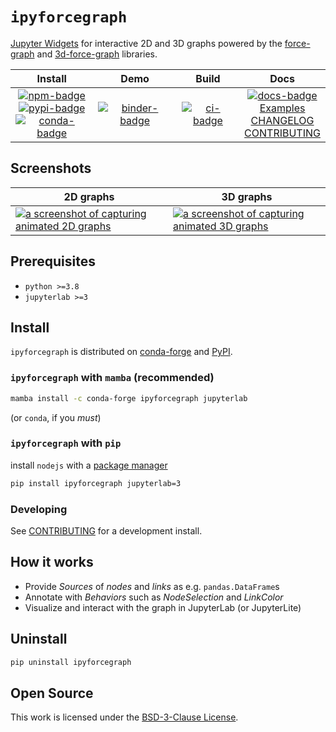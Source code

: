 # `ipyforcegraph`

[Jupyter Widgets][widgets] for interactive 2D and 3D graphs powered by the
[force-graph][force-graph] and [3d-force-graph][3d-force-graph] libraries.

|                                       Install                                       |           Demo            |       Build       |                                     Docs                                     |
| :---------------------------------------------------------------------------------: | :-----------------------: | :---------------: | :--------------------------------------------------------------------------: |
| [![npm-badge]][npm] <br/> [![pypi-badge]][pypi] <br/> [![conda-badge]][conda-forge] | [![binder-badge]][binder] | [![ci-badge]][ci] | [![docs-badge]][docs] <br/> [Examples] <br/>[CHANGELOG] <br/> [CONTRIBUTING] |

## Screenshots

| 2D graphs                                                                                   | 3D graphs                                                                                   |
| ------------------------------------------------------------------------------------------- | ------------------------------------------------------------------------------------------- |
| [![a screenshot of capturing animated 2D graphs][screenshot-2d-image]][screenshot-2d-image] | [![a screenshot of capturing animated 3D graphs][screenshot-3d-image]][screenshot-3d-image] |

[screenshot-2d-image]:
  https://user-images.githubusercontent.com/7581399/212385447-1eb47e5d-a8a4-4ffd-bc7d-b8d280935d35.png
[screenshot-3d-image]:
  https://user-images.githubusercontent.com/7581399/213015998-73867583-3914-4add-9199-202bf5ce663e.png

## Prerequisites

- `python >=3.8`
- `jupyterlab >=3`

## Install

`ipyforcegraph` is distributed on [conda-forge] and [PyPI].

### `ipyforcegraph` with `mamba` (recommended)

```bash
mamba install -c conda-forge ipyforcegraph jupyterlab
```

(or `conda`, if you _must_)

### `ipyforcegraph` with `pip`

install `nodejs` with a [package manager][package-manager]

```bash
pip install ipyforcegraph jupyterlab=3
```

### Developing

See [CONTRIBUTING] for a development install.

## How it works

- Provide _Sources_ of _nodes_ and _links_ as e.g. `pandas.DataFrame`s
- Annotate with _Behaviors_ such as _NodeSelection_ and _LinkColor_
- Visualize and interact with the graph in JupyterLab (or JupyterLite)

## Uninstall

```bash
pip uninstall ipyforcegraph
```

## Open Source

This work is licensed under the [BSD-3-Clause License][license].

[license]: https://github.com/jupyrdf/ipyforcegraph/tree/main/LICENSE.txt
[docs]: https://ipyforcegraph.rtfd.io
[docs-badge]: https://readthedocs.org/projects/ipyforcegraph/badge/?version=latest
[examples]: https://github.com/jupyrdf/ipyforcegraph/tree/main/examples/_index.ipynb
[contributing]: https://github.com/jupyrdf/ipyforcegraph/tree/main/CONTRIBUTING.md
[changelog]: https://github.com/jupyrdf/ipyforcegraph/tree/main/CHANGELOG.md
[ci-badge]: https://github.com/jupyrdf/ipyforcegraph/workflows/CI/badge.svg
[ci]: https://github.com/jupyrdf/ipyforcegraph/actions?query=workflow%3ACI+branch%3Amain
[binder-badge]: https://mybinder.org/badge_logo.svg
[binder]:
  https://mybinder.org/v2/gh/jupyrdf/ipyforcegraph/main?urlpath=lab%2Ftree%2Fexamples%2F_index.ipynb
[force-graph]: https://github.com/vasturiano/force-graph
[3d-force-graph]: https://github.com/vasturiano/3d-force-graph
[jupyterlab]: https://github.com/jupyterlab/jupyterlab
[networkx]: https://networkx.github.io
[widgets]: https://jupyter.org/widgets
[npm-badge]: https://img.shields.io/npm/v/@jupyrdf/jupyter-forcegraph
[npm]: https://www.npmjs.com/package/@jupyrdf/jupyter-ipyforcegraph
[pypi]: https://pypi.org/project/ipyforcegraph
[pypi-badge]: https://img.shields.io/pypi/v/ipyforcegraph
[conda-badge]: https://img.shields.io/conda/vn/conda-forge/ipyforcegraph
[conda-forge]: https://anaconda.org/conda-forge/ipyforcegraph/
[package-manager]: https://nodejs.org/en/download/package-manager
